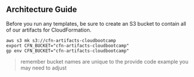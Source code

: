 ## Architecture Guide

Before you run any templates, be sure to create an S3 bucket to contain
all of our artifacts for CloudFormation.

```
aws s3 mk s3://cfn-artifacts-cloudbootcamp
export CFN_BUCKET="cfn-artifacts-cloudbootcamp"
gp env CFN_BUCKET="cfn-artifacts-cloudbootcamp"
```

> remember bucket names are unique to the provide code example you may need to adjust
